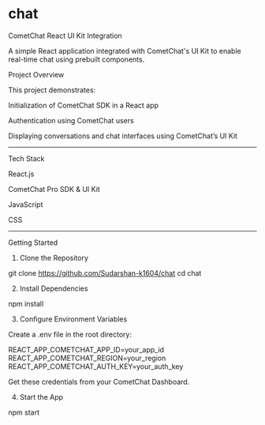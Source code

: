# chat
CometChat React UI Kit Integration

A simple React application integrated with CometChat's UI Kit to enable real-time chat using prebuilt components.

Project Overview

This project demonstrates:

Initialization of CometChat SDK in a React app

Authentication using CometChat users

Displaying conversations and chat interfaces using CometChat’s UI Kit



---

Tech Stack

React.js

CometChat Pro SDK & UI Kit

JavaScript

CSS



---

Getting Started

1. Clone the Repository

git clone https://github.com/Sudarshan-k1604/chat
cd chat

2. Install Dependencies

npm install

3. Configure Environment Variables

Create a .env file in the root directory:

REACT_APP_COMETCHAT_APP_ID=your_app_id
REACT_APP_COMETCHAT_REGION=your_region
REACT_APP_COMETCHAT_AUTH_KEY=your_auth_key

Get these credentials from your CometChat Dashboard.

4. Start the App

npm start
